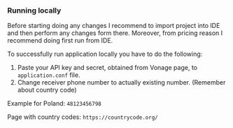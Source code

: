 ### **Running locally**

Before starting doing any changes I recommend to import project into IDE and then perform any changes form there.
Moreover, from pricing reason I recommend doing first run from IDE.

To successfully run application locally you have to do the following:
1. Paste your API key and secret, obtained from Vonage page, to `application.conf` file.
2. Change receiver phone number to actually existing number. (Remember about country code)

Example for Poland: `48123456798`

Page with country codes: `https://countrycode.org/`